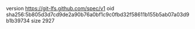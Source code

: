 version https://git-lfs.github.com/spec/v1
oid sha256:5b805d3d7cd9de2a90b76a0bf1c9c0fbd32f58611b155b5ab07a03d9b1b39734
size 2927
